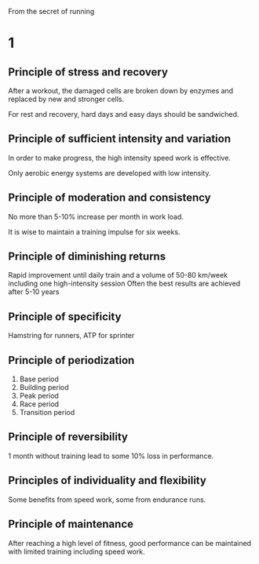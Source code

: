 From the secret of running

# 1
## Principle of stress and recovery
After a workout, the damaged cells are broken down by enzymes and replaced by new and stronger cells.

For rest and recovery, hard days and easy days should be sandwiched.

## Principle of sufficient intensity and variation
In order to make progress, the high intensity speed work is effective.

Only aerobic energy systems are developed with low intensity.

## Principle of moderation and consistency
No more than 5-10% increase per month in work load.

It is wise to maintain a training impulse for six weeks.

## Principle of diminishing returns
Rapid improvement until daily train and a volume of 50-80 km/week including one high-intensity session
Often the best results are achieved after 5-10 years

## Principle of specificity
Hamstring for runners, ATP for sprinter

## Principle of periodization
1. Base period
2. Building period
3. Peak period
4. Race period
5. Transition period

## Principle of reversibility
1 month without training lead to some 10% loss in performance.

## Principles of individuality and flexibility
Some benefits from speed work, some from endurance runs.

## Principle of maintenance
After reaching a high level of fitness, good performance can be maintained with limited training including speed work.
